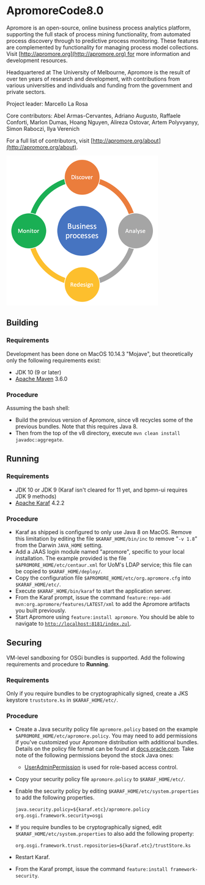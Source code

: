 # ApromoreCode8.0
Apromore is an open-source, online business process analytics platform, supporting the full stack of process mining functionality, from automated process discovery through to predictive process monitoring.
These features are complemented by functionality for managing process model collections.
Visit [http://apromore.org](http://apromore.org) for more information and development resources.

Headquartered at The University of Melbourne, Apromore is the result of over ten years of research and development, with contributions from various universities and individuals and funding from the government and private sectors.

Project leader: Marcello La Rosa

Core contributors: Abel Armas-Cervantes, Adriano Augusto, Raffaele Conforti, Marlon Dumas, Hoang Nguyen, Alireza Ostovar, Artem Polyvyanyy, Simon Raboczi, Ilya Verenich

For a full list of contributors, visit [http://apromore.org/about](http://apromore.org/about).

![](src/resources/apromore_logo.png)

## Building
### Requirements
Development has been done on MacOS 10.14.3 "Mojave", but theoretically only the following requirements exist:

- JDK 10 (9 or later)
- [Apache Maven](https://maven.apache.org/) 3.6.0

### Procedure
Assuming the bash shell:

- Build the previous version of Apromore, since v8 recycles some of the previous bundles.  Note that this requires Java 8.
- Then from the top of the v8 directory, execute `mvn clean install javadoc:aggregate`.

## Running
### Requirements
- JDK 10 or JDK 9 (Karaf isn't cleared for 11 yet, and bpmn-ui requires JDK 9 methods)
- [Apache Karaf](https://karaf.apache.org/) 4.2.2

### Procedure
- Karaf as shipped is configured to only use Java 8 on MacOS.
  Remove this limitation by editing the file `$KARAF_HOME/bin/inc` to remove "`-v 1.8`" from the Darwin `JAVA_HOME` setting.
- Add a JAAS login module named "apromore", specific to your local installation.
  The example provided is the file `$APROMORE_HOME/etc/centaur.xml` for UoM's LDAP service; this file can be copied to `$KARAF_HOME/deploy/`.
- Copy the configuration file `$APROMORE_HOME/etc/org.apromore.cfg` into `$KARAF_HOME/etc/`.
- Execute `$KARAF_HOME/bin/karaf` to start the application server.
- From the Karaf prompt, issue the command `feature:repo-add mvn:org.apromore/features/LATEST/xml` to add the Apromore artifacts you built previously.
- Start Apromore using `feature:install apromore`.  You should be able to navigate to [`http://localhost:8181/index.zul`](http://localhost:8181/index.zul).

## Securing
VM-level sandboxing for OSGi bundles is supported.
Add the following requirements and procedure to **Running**.

### Requirements
Only if you require bundles to be cryptographically signed, create a JKS keystore `truststore.ks` in `$KARAF_HOME/etc/`.

### Procedure
- Create a Java security policy file `apromore.policy` based on the example `$APROMORE_HOME/etc/apromore.policy`.
  You may need to add permissions if you've customized your Apromore distribution with additional bundles.
  Details on the policy file format can be found at [docs.oracle.com](https://docs.oracle.com/javase/7/docs/technotes/guides/security/PolicyFiles.html#FileSyntax).
  Take note of the following permissions beyond the stock Java ones:
  - [UserAdminPermission](https://osgi.org/javadoc/r6/cmpn/org/osgi/service/useradmin/UserAdminPermission.html) is used for role-based access control.
- Copy your security policy file `apromore.policy` to `$KARAF_HOME/etc/`.
- Enable the security policy by editing `$KARAF_HOME/etc/system.properties` to add the following properties.

  ```properties
  java.security.policy=${karaf.etc}/apromore.policy
  org.osgi.framework.security=osgi
  ```

- If you require bundles to be cryptographically signed, edit `$KARAF_HOME/etc/system.properties` to also add the following property:

  ```properties
  org.osgi.framework.trust.repositories=${karaf.etc}/trustStore.ks
  ```

- Restart Karaf.
- From the Karaf prompt, issue the command `feature:install framework-security`.
